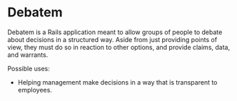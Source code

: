 # Debatem

Debatem is a Rails application meant to allow groups of people to debate about decisions in a structured way.  Aside from just providing points of view, they must do so in reaction to other options, and provide claims, data, and warrants.

Possible uses:

* Helping management make decisions in a way that is transparent to employees.
